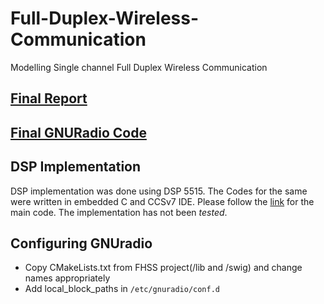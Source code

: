 # Full-Duplex-Wireless-Communication
Modelling Single channel Full Duplex Wireless Communication </br>

## [Final Report](EDL_Report.pdf)    
  
## [Final GNURadio Code](Active_Cancellation/self_cancel.py)

## DSP Implementation
DSP implementation was done using DSP 5515. The Codes for the same were written in embedded C and CCSv7 IDE. Please follow the [link](Active_Cancellation/DSP_Project/main.c) for the main code. The implementation has not been *tested*. 

## Configuring GNUradio
- Copy CMakeLists.txt from FHSS project(/lib and /swig) and change names appropriately
- Add local_block_paths in `/etc/gnuradio/conf.d`
